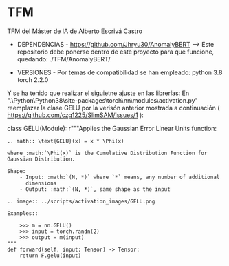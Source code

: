 # TFM
TFM del Máster de IA de Alberto Escrivá Castro

- DEPENDENCIAS -
https://github.com/Jhryu30/AnomalyBERT    -->  Este repositorio debe ponerse dentro de este proyecto para que funcione, quedando: ./TFM/AnomalyBERT/


- VERSIONES -
Por temas de compatibilidad se han empleado:
python 3.8
torch 2.2.0

Y se ha tenido que realizar el siguietne ajuste en las librerías:
En ".\Python\Python38\site-packages\torch\nn\modules\activation.py" reemplazar la clase GELU por la verisón anterior mostrada a continuación ( https://github.com/czg1225/SlimSAM/issues/1 ):

class GELU(Module):
    r"""Applies the Gaussian Error Linear Units function:

    .. math:: \text{GELU}(x) = x * \Phi(x)

    where :math:`\Phi(x)` is the Cumulative Distribution Function for Gaussian Distribution.

    Shape:
        - Input: :math:`(N, *)` where `*` means, any number of additional
          dimensions
        - Output: :math:`(N, *)`, same shape as the input

    .. image:: ../scripts/activation_images/GELU.png

    Examples::

        >>> m = nn.GELU()
        >>> input = torch.randn(2)
        >>> output = m(input)
    """
    def forward(self, input: Tensor) -> Tensor:
        return F.gelu(input)
